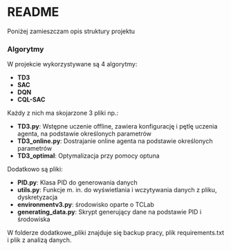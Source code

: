 # README



Poniżej zamieszczam opis struktury projektu

### Algorytmy
W projekcie  wykorzystywane są 4 algorytmy:
- **TD3**
- **SAC**
- **DQN**
- **CQL-SAC**

Każdy z nich ma skojarzone 3 pliki np.:

- **TD3.py**: Wstępne uczenie offline, zawiera konfigurację i pętlę uczenia agenta, na podstawie określonych parametrów
- **TD3_online.py**: Dostrajanie online agenta na podstawie określonych parametrów
- **TD3_optimal**: Optymalizacja przy pomocy optuna

Dodatkowo są pliki:
- **PID.py**: Klasa PID do generowania danych
- **utils.py**: Funkcje m. in. do wyświetlania i wczytywania danych z pliku, dyskretyzacja 
- **environmentv3.py**: środowisko oparte o TCLab
- **generating_data.py**: Skrypt generujący dane na podstawie PID i środowiska

W folderze dodatkowe_pliki znajduje się backup pracy, plik requirements.txt i plik z analizą danych.
